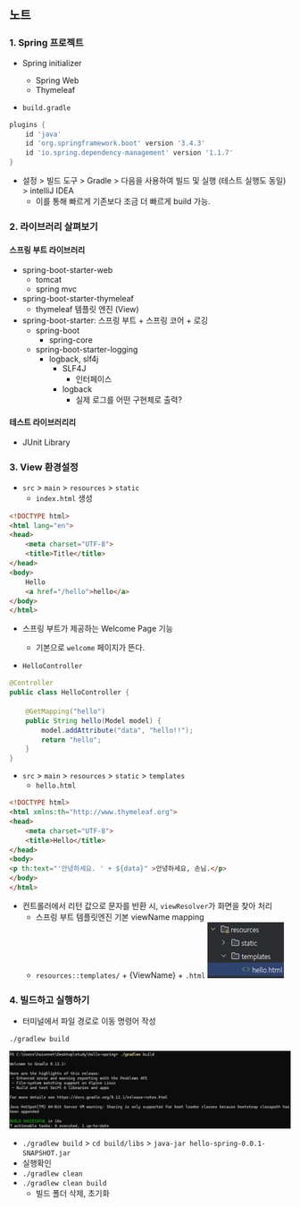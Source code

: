 ## 노트
### 1. Spring 프로젝트
* Spring initializer
    * Spring Web
    * Thymeleaf

* `build.gradle`

```gradle
plugins {
	id 'java'
	id 'org.springframework.boot' version '3.4.3'
	id 'io.spring.dependency-management' version '1.1.7'
}
```

* 설정 > 빌드 도구 > Gradle > 다음을 사용하여 빌드 및 실행 (테스트 실행도 동일) > intelliJ IDEA
    * 이를 통해 빠르게 기존보다 조금 더 빠르게 build 가능.

### 2. 라이브러리 살펴보기 
#### 스프링 부트 라이브러리
* spring-boot-starter-web
    * tomcat
    * spring mvc
* spring-boot-starter-thymeleaf
    * thymeleaf 템플릿 엔진 (View)
* spring-boot-starter: 스프링 부트 + 스프링 코어 + 로깅
    * spring-boot
        * spring-core
    * spring-boot-starter-logging
        * logback, slf4j
            * SLF4J 
                * 인터페이스
            * logback
                * 실제 로그를 어떤 구현체로 출력?
#### 테스트 라이브러리리
* JUnit Library

### 3. View 환경설정
* `src` > `main` > `resources` > `static`
    * `index.html` 생성
```html
<!DOCTYPE html>
<html lang="en">
<head>
    <meta charset="UTF-8">
    <title>Title</title>
</head>
<body>
    Hello
    <a href="/hello">hello</a>
</body>
</html>
```
* 스프링 부트가 제공하는 Welcome Page 기능
    * 기본으로 `welcome` 페이지가 뜬다.

* `HelloController`
```java
@Controller
public class HelloController {

    @GetMapping("hello")
    public String hello(Model model) {
        model.addAttribute("data", "hello!!");
        return "hello";
    }
}
```

* `src` > `main` > `resources` > `static` > `templates`
    * `hello.html`
```html
<!DOCTYPE html>
<html xmlns:th="http://www.thymeleaf.org">
<head>
    <meta charset="UTF-8">
    <title>Hello</title>
</head>
<body>
<p th:text="'안녕하세요. ' + ${data}" >안녕하세요, 손님.</p>
</body>
</html>
```
* 컨트롤러에서 리턴 값으로 문자를 반환 시, `viewResolver`가 화면을 찾아 처리
    * 스프링 부트 템플릿엔진 기본 viewName mapping
    * `resources::templates/` + {ViewName} + `.html`
![Thymeleaf-Templates](./img/Thymeleaf-Templates.png)

### 4. 빌드하고 실행하기
* 터미널에서 파일 경로로 이동 명령어 작성
```terminal
./gradlew build
```
![gradle-build](./img/gradle-build.png)

* `./gradlew build` > `cd build/libs` > `java-jar hello-spring-0.0.1-SNAPSHOT.jar`
* 실행확인
* `./gradlew clean` 
* `./gradlew clean build`
    * 빌드 폴더 삭제, 초기화

